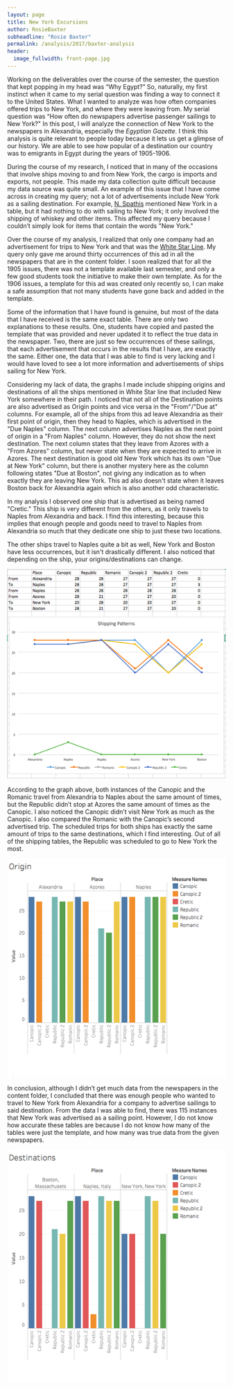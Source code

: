 ```yaml
---
layout: page
title: New York Excursions
author: RosieBaxter
subheadline: "Rosie Baxter"
permalink: /analysis/2017/baxter-analysis
header:
  image_fullwidth: front-page.jpg
---
```

Working on the deliverables over the course of the semester, the question that kept popping in my head was “Why Egypt?” So, naturally, my first instinct when it came to my serial question was finding a way to connect it to the United States. What I wanted to analyze was how often companies offered trips to New York, and where they were leaving from. My serial question was “How often do newspapers advertise passenger sailings to New York?" In this post, I will analyze the connection of New York to the newspapers in Alexandria, especially the *Egyptian Gazette*. I think this analysis is quite relevant to people today because it lets us get a glimpse of our history. We are able to see how popular of a destination our country was to emigrants in Egypt during the years of 1905-1906.

During the course of my research, I noticed that in many of the occasions that involve ships moving to and from New York, the cargo is imports and exports, not people. This made my data collection quite difficult because my data source was quite small. An example of this issue that I have come across in creating my query; not a lot of advertisements include New York as a sailing destination. For example, [N. Spathis](https://dig-eg-gaz.github.io/advertisements/#nsa01-n-spathis) mentioned New York in a table, but it had nothing to do with sailing to New York; it only involved the shipping of whiskey and other items. This affected my query because I couldn’t simply look for items that contain the words "New York."

Over the course of my analysis, I realized that only one company had an advertisement for trips to New York and that was the [White Star Line](https://dig-eg-gaz.github.io/advertisements/#wsl01-white-star-line). My query only gave me around thirty occurrences of this ad in all the newspapers that are in the content folder. I soon realized that for all the 1905 issues, there was not a template available last semester, and only a few good students took the initiative to make their own template. As for the 1906 issues, a template for this ad was created only recently so, I can make a safe assumption that not many students have gone back and added in the template.

Some of the information that I have found is genuine, but most of the data that I have received is the same exact table. There are only two explanations to these results. One, students have copied and pasted the template that was provided and never updated it to reflect the true data in the newspaper. Two, there are just so few occurrences of these sailings, that each advertisement that occurs in the results that I have, are exactly the same. Either one, the data that I was able to find is very lacking and I would have loved to see a lot more information and advertisements of ships sailing for New York.

Considering my lack of data, the graphs I made include shipping origins and destinations of all the ships mentioned in White Star line that included New York somewhere in their path. I noticed that not all of the Destination points are also advertised as Origin points and vice versa in the "From"/"Due at" columns. For example, all of the ships from this ad leave Alexandria as their first point of origin, then they head to Naples, which is advertised in the "Due Naples" column. The next column advertises Naples as the next point of origin in a "From Naples" column. However, they do not show the next destination. The next column states that they leave from Azores with a "From Azores" column, but never state when they are expected to arrive in Azores. The next destination is good old New York which has its own "Due at New York" column, but there is another mystery here as the column following states "Due at Boston", not giving any indication as to when exactly they are leaving New York. This ad also doesn't state when it leaves Boston back for Alexandria again which is also another odd characteristic.

In my analysis I observed one ship that is advertised as being named "Cretic." This ship is very different from the others, as it only travels to Naples from Alexandria and back. I find this interesting, because this implies that enough people and goods need to travel to Naples from Alexandria so much that they dedicate one ship to just these two locations.

The other ships travel to Naples quite a bit as well, New York and Boston have less occurrences, but it isn't drastically different. I also noticed that depending on the ship, your origins/destinations can change.

![image](baxter-Shipping-Info.png)

According to the graph above, both instances of the Canopic and the Romanic travel from Alexandria to Naples about the same amount of times, but the Republic didn’t stop at Azores the same amount of times as the Canopic. I also noticed the Canopic didn’t visit New York as much as the Canopic. I also compared the Romanic with the Canopic’s second advertised trip. The scheduled trips for both ships has exactly the same amount of trips to the same destinations, which I find interesting. Out of all of the shipping tables, the Republic was scheduled to go to New York the most.

![image](baxter-Origins-of-White-Star-Line-Ad.png)

In conclusion, although I didn’t get much data from the newspapers in the content folder, I concluded that there was enough people who wanted to travel to New York from Alexandria for a company to advertise sailings to said destination. From the data I was able to find, there was 115 instances that New York was advertised as a sailing point. However, I do not know how accurate these tables are because I do not know how many of the tables were just the template, and how many was true data from the given newspapers.

![image](baxter-Destinations-of-White-Star-Line-Ad.png)
